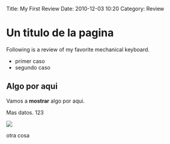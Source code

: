 Title: My First Review
Date: 2010-12-03 10:20
Category: Review

# Un titulo de la pagina

Following is a review of my favorite mechanical keyboard.

 * primer caso
 * segundo caso

## Algo por aqui

Vamos a **mostrar** algo por aqui.

Mas datos. 123

![]({static}images/open.jpg)


otra cosa
